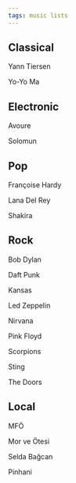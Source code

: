 ```yaml
---
tags: music lists
---
```


## Classical 

Yann Tiersen 

Yo-Yo Ma

## Electronic 

Avoure 

Solomun


## Pop 

Françoise Hardy 

Lana Del Rey 

Shakira 


## Rock 

Bob Dylan 

Daft Punk

Kansas

Led Zeppelin 

Nirvana

Pink Floyd 

Scorpions 

Sting 

The Doors


## Local  

MFÖ 

Mor ve Ötesi 

Selda Bağcan 

Pinhani 

